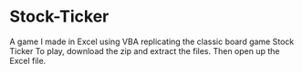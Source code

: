 # Stock-Ticker
A game I made in Excel using VBA replicating the classic board game Stock Ticker
To play, download the zip and extract the files. Then open up the Excel file.
